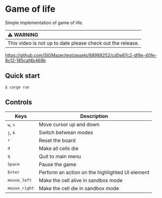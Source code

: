 # Game of life

Simple implementation of game of life.

| :warning: WARNING          |
|:---------------------------|
| This video is not up to date please check out the release.     |

https://github.com/SIGMazer/test/assets/88988252/cd0e87c2-df8e-40fe-8c12-185caf4b469b

## Quick start
```console
$ cargo run
```

## Controls

|Keys|Description|
|---|---|
|<kbd>w</kbd>, <kbd>s</kbd>|Move cursor up and down|
|<kbd>j</kbd>, <kbd>k</kbd>|Switch betwean modes|
|<kbd>r</kbd>|Reset the board|
|<kbd>d</kbd>|Make all cells die|
|<kbd>q</kbd>|Quit to main menu |
|<kbd>Space</kbd>|Pause the game|
|<kbd>Enter</kbd>|Perform an action on the highlighted UI element|
|<kbd>mouse_left</kbd>|Make the cell alive in sandbox mode|
|<kbd>mouse_right</kbd>|Make the cell die in sandbox mode |
